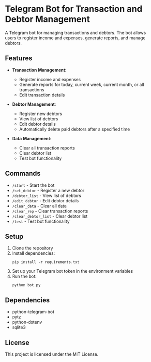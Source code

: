 # Telegram Bot for Transaction and Debtor Management

A Telegram bot for managing transactions and debtors. The bot allows users to register income and expenses, generate reports, and manage debtors.

## Features

- **Transaction Management**:
  - Register income and expenses
  - Generate reports for today, current week, current month, or all transactions
  - Edit transaction details

- **Debtor Management**:
  - Register new debtors
  - View list of debtors
  - Edit debtor details
  - Automatically delete paid debtors after a specified time

- **Data Management**:
  - Clear all transaction reports
  - Clear debtor list
  - Test bot functionality

## Commands

- `/start` - Start the bot
- `/set_debtor` - Register a new debtor
- `/debtor_list` - View list of debtors
- `/edit_debtor` - Edit debtor details
- `/clear_data` - Clear all data
- `/clear_rep` - Clear transaction reports
- `/clear_debtor_list` - Clear debtor list
- `/test` - Test bot functionality

## Setup

1. Clone the repository
2. Install dependencies:
   ```
   pip install -r requirements.txt
   ```
3. Set up your Telegram bot token in the environment variables
4. Run the bot:
   ```
   python bot.py
   ```

## Dependencies

- python-telegram-bot
- pytz
- python-dotenv
- sqlite3

## License

This project is licensed under the MIT License. 